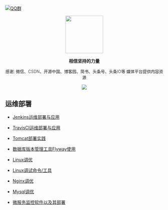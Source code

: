 [![QQ群](https://img.shields.io/badge/扣扣群-973085376-red.svg)](//shang.qq.com/wpa/qunwpa?idkey=bc73f12268da5c5eafcfc91f0dd05eb7fed033420921ef7bf4eca316deb7e12)

<p align="center">
   <img src="https://timgsa.baidu.com/timg?image&quality=80&size=b9999_10000&sec=1567072905503&di=058dd45bf8de45b81703b703d915acfc&imgtype=0&src=http%3A%2F%2Fn.sinaimg.cn%2Fsinacn%2Fw462h336%2F20180301%2F3f38-fwnpcns6226738.jpg" height="120">
</p>

<p align="center">
   <strong>相信坚持的力量</strong>
</p>

<p align="center">
   <strong style="font-weight:300;font-size:13px;">感谢: 微信、CSDN、开源中国、博客园、简书、头条号、头条IO等 媒体平台提供内容资源</strong>
</p>

<p align="center">
   <a target="_blank" href="https://github.com/P-P-X/awesome-collector">
       <img src="https://img.shields.io/github/stars/P-P-X/awesome-collector.svg?style=social&label=Stars"></img>
   </a>
</p>	
    
## 运维部署

- [Jenkins运维部署与应用](https://blog.waterstrong.me/jenkins-by-step/)

- [TravisCI运维部署与应用](https://blog.waterstrong.me/travisci-by-step/)

- [Tomcat部署实践](https://xulizhao.com/blog/tomcat/)

- [数据库版本管理工具Flyway使用](https://blog.waterstrong.me/flyway-in-practice/)

- [Linux调优](https://xulizhao.com/blog/linux-tuning/)

- [Linux调试命令/工具](https://xulizhao.com/blog/linux-debug-command/)

- [Nginx调优](https://xulizhao.com/blog/nginx-tuning/)

- [Mysql调优](https://xulizhao.com/blog/mysql-tuning/)

- [微服务监控软件以及其部署](https://blog.tengshe789.tech/2019/02/15/%E5%88%86%E4%BA%AB%E4%B8%80%E4%B8%8B%E5%BE%AE%E6%9C%8D%E5%8A%A1%E7%9B%91%E6%8E%A7%E8%BD%AF%E4%BB%B6%E4%BB%A5%E5%8F%8A%E5%85%B6%E9%83%A8%E7%BD%B2/)
